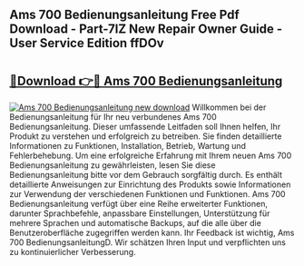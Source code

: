 ## Ams 700 Bedienungsanleitung Free Pdf Download - Part-7lZ New Repair Owner Guide - User Service Edition ffDOv

# <h2><a href="http://df3muy5.blite.top/?on=Ams+700+Bedienungsanleitung">🔗Download 👉🔴 Ams 700 Bedienungsanleitung</a></h2>

[![Ams 700 Bedienungsanleitung new download](https://i.imgur.com/lujVjoI.png)](http://df3muy5.blite.top/?on=Ams+700+Bedienungsanleitung)
Willkommen bei der Bedienungsanleitung für Ihr neu verbundenes Ams 700 Bedienungsanleitung. Dieser umfassende Leitfaden soll Ihnen helfen, Ihr Produkt zu verstehen und erfolgreich zu betreiben. Sie finden detaillierte Informationen zu Funktionen, Installation, Betrieb, Wartung und Fehlerbehebung. Um eine erfolgreiche Erfahrung mit Ihrem neuen Ams 700 Bedienungsanleitung zu gewährleisten, lesen Sie diese Bedienungsanleitung bitte vor dem Gebrauch sorgfältig durch. Es enthält detaillierte Anweisungen zur Einrichtung des Produkts sowie Informationen zur Verwendung der verschiedenen Funktionen und Funktionen. Ams 700 Bedienungsanleitung verfügt über eine Reihe erweiterter Funktionen, darunter Sprachbefehle, anpassbare Einstellungen, Unterstützung für mehrere Sprachen und automatische Backups, auf die alle über die Benutzeroberfläche zugegriffen werden kann. Ihr Feedback ist wichtig, Ams 700 BedienungsanleitungD. Wir schätzen Ihren Input und verpflichten uns zu kontinuierlicher Verbesserung.
